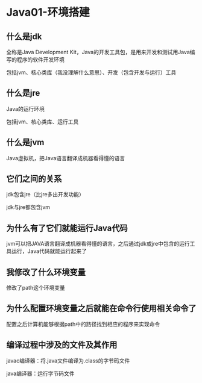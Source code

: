 # Java01-环境搭建

## 什么是jdk

全称是Java Development Kit，Java的开发工具包，是用来开发和测试用Java编写的程序的软件开发环境

包括jvm、核心类库（我没理解什么意思）、开发（包含开发与运行）工具

## 什么是jre

Java的运行环境

包括jvm、核心类库、运行工具

## 什么是jvm

Java虚拟机，把Java语言翻译成机器看得懂的语言

## 它们之间的关系

jdk包含jre（比jre多出开发功能）

jdk与jre都包含jvm

## 为什么有了它们就能运行Java代码

jvm可以把JAVA语言翻译成机器看得懂的语言，之后通过jdk或jre中包含的运行工具运行，Java代码就能运行起来了

## 我修改了什么环境变量

修改了path这个环境变量

## 为什么配置环境变量之后就能在命令行使用相关命令了

配置之后计算机能够根据path中的路径找到相应的程序来实现命令

## 编译过程中涉及的文件及其作用

javac编译器：将.java文件编译为.class的字节码文件

java编译器：运行字节码文件